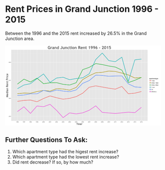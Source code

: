 Rent Prices in Grand Junction 1996 - 2015
================

Between the 1996 and the 2015 rent increased by 26.5% in the Grand Junction area.

![](../images/grandjunction.png)

Further Questions To Ask:
-------------------------

1.  Which apartment type had the higest rent increase?
2.  Which apartment type had the lowest rent increase?
3.  Did rent decrease? If so, by how much?
